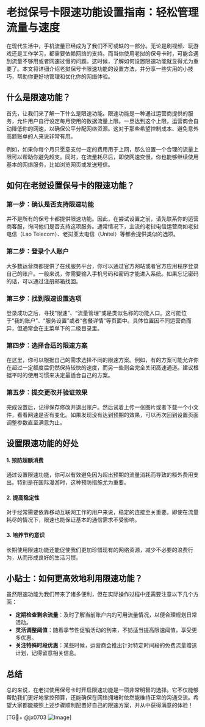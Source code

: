 # 老挝保号卡限速功能设置指南：轻松管理流量与速度

在现代生活中，手机流量已经成为了我们不可或缺的一部分。无论是刷视频、玩游戏还是工作学习，都需要依赖网络的支持。而当你使用老挝的保号卡时，可能会遇到流量不够用或者网速过慢的问题。这时候，了解如何设置限速功能就显得尤为重要了。本文将详细介绍老挝保号卡限速功能的设置方法，并分享一些实用的小技巧，帮助你更好地管理和优化你的网络体验。

## 什么是限速功能？

首先，让我们来了解一下什么是限速功能。限速功能是一种通过运营商提供的服务，允许用户自行设定每月使用的数据流量上限。一旦达到这个上限，运营商会自动降低你的网速，以确保公平分配网络资源。这对于那些希望控制成本、避免意外高额账单的人来说非常有用。

例如，如果你每个月只愿意支付一定的费用用于上网，那么设置一个合理的流量上限可以帮助你避免超支。同时，在流量耗尽后，即使网速变慢，你也能够继续使用基本的网络服务，比如浏览网页或发送短信。

## 如何在老挝设置保号卡的限速功能？

### 第一步：确认是否支持限速功能

并不是所有的保号卡都提供限速功能。因此，在尝试设置之前，请先联系你的运营商客服，询问他们是否支持这项服务。通常情况下，主流的老挝电信运营商如老挝电信（Lao Telecom）、老挝亚太电信（Unitel）等都会提供类似的选项。

### 第二步：登录个人账户

大多数运营商都提供了在线服务平台，你可以通过官方网站或者官方应用程序登录自己的账户。一般来说，你需要输入手机号码和密码才能进入系统。如果忘记密码的话，可以通过注册邮箱找回。

### 第三步：找到限速设置选项

登录成功之后，寻找“限速”、“流量管理”或是类似名称的功能入口。这可能位于“我的账户”、“服务设置”或者“套餐详情”等页面中。具体位置因不同运营商而异，但通常会在主菜单下的二级目录里。

### 第四步：选择合适的限速方案

在这里，你可以根据自己的需求选择不同的限速方案。例如，有的方案可能允许你在超过一定额度后仍然保持较快的速度，而另一些则会完全关闭高速通道。建议根据平时的使用习惯来决定最适合自己的方案。

### 第五步：提交更改并验证效果

完成设置后，记得保存修改并退出账户。然后试着上传一张图片或者下载一个小文件，看看网速是否有变化。如果发现没有达到预期的效果，可以再次回到设置页面调整参数直至满意为止。

## 设置限速功能的好处

#### 1. 预防超额消费
通过设置限速功能，你可以有效避免因为超出预期的流量消耗而导致的额外费用支出。特别是在国际漫游时，这种预防措施尤为重要。

#### 2. 提高稳定性
对于经常需要依靠移动互联网工作的用户来说，稳定的连接至关重要。即使在流量耗尽的情况下，限速也能保证基本的通信需求不受影响。

#### 3. 培养节约意识
长期使用限速功能还能促使我们更加珍惜现有的网络资源，减少不必要的浪费行为，从而形成良好的生活习惯。

## 小贴士：如何更高效地利用限速功能？

虽然限速功能为我们带来了诸多便利，但在实际操作过程中还需要注意以下几个方面：

- **定期检查剩余流量**：及时了解当前账户内的可用流量情况，以便合理规划日常活动。
- **灵活调整阈值**：随着季节性促销活动的到来，不妨适当提高限速阈值，享受更多优惠。
- **关注特殊时段优惠**：某些时候，运营商会推出针对特定时间段的免费流量赠送计划，记得留意相关信息。

## 总结

总的来说，在老挝使用保号卡时开启限速功能是一项非常明智的选择。它不仅能够帮助我们更好地掌控预算，还能确保在网络拥堵时依然能维持正常的沟通交流。希望大家都能按照上述步骤顺利配置好自己的限速方案，并从中获得满意的体验！

[TG💪+ @jx0703 ![Image](https://github.com/user-attachments/assets/dbca1d08-cadb-493c-b0ec-ad6f7a83f270)]
